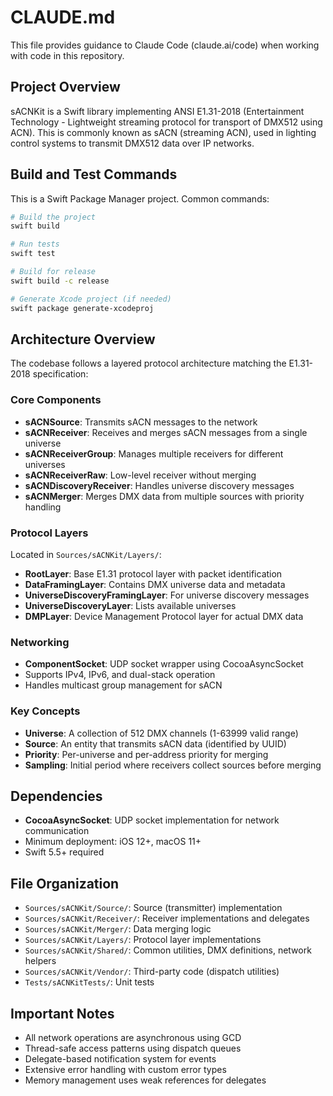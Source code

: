 # CLAUDE.md

This file provides guidance to Claude Code (claude.ai/code) when working with code in this repository.

## Project Overview

sACNKit is a Swift library implementing ANSI E1.31-2018 (Entertainment Technology - Lightweight streaming protocol for transport of DMX512 using ACN). This is commonly known as sACN (streaming ACN), used in lighting control systems to transmit DMX512 data over IP networks.

## Build and Test Commands

This is a Swift Package Manager project. Common commands:

```bash
# Build the project
swift build

# Run tests
swift test

# Build for release
swift build -c release

# Generate Xcode project (if needed)
swift package generate-xcodeproj
```

## Architecture Overview

The codebase follows a layered protocol architecture matching the E1.31-2018 specification:

### Core Components

- **sACNSource**: Transmits sACN messages to the network
- **sACNReceiver**: Receives and merges sACN messages from a single universe  
- **sACNReceiverGroup**: Manages multiple receivers for different universes
- **sACNReceiverRaw**: Low-level receiver without merging
- **sACNDiscoveryReceiver**: Handles universe discovery messages
- **sACNMerger**: Merges DMX data from multiple sources with priority handling

### Protocol Layers

Located in `Sources/sACNKit/Layers/`:
- **RootLayer**: Base E1.31 protocol layer with packet identification
- **DataFramingLayer**: Contains DMX universe data and metadata
- **UniverseDiscoveryFramingLayer**: For universe discovery messages
- **UniverseDiscoveryLayer**: Lists available universes
- **DMPLayer**: Device Management Protocol layer for actual DMX data

### Networking

- **ComponentSocket**: UDP socket wrapper using CocoaAsyncSocket
- Supports IPv4, IPv6, and dual-stack operation
- Handles multicast group management for sACN

### Key Concepts

- **Universe**: A collection of 512 DMX channels (1-63999 valid range)
- **Source**: An entity that transmits sACN data (identified by UUID)
- **Priority**: Per-universe and per-address priority for merging
- **Sampling**: Initial period where receivers collect sources before merging

## Dependencies

- **CocoaAsyncSocket**: UDP socket implementation for network communication
- Minimum deployment: iOS 12+, macOS 11+
- Swift 5.5+ required

## File Organization

- `Sources/sACNKit/Source/`: Source (transmitter) implementation
- `Sources/sACNKit/Receiver/`: Receiver implementations and delegates
- `Sources/sACNKit/Merger/`: Data merging logic
- `Sources/sACNKit/Layers/`: Protocol layer implementations  
- `Sources/sACNKit/Shared/`: Common utilities, DMX definitions, network helpers
- `Sources/sACNKit/Vendor/`: Third-party code (dispatch utilities)
- `Tests/sACNKitTests/`: Unit tests

## Important Notes

- All network operations are asynchronous using GCD
- Thread-safe access patterns using dispatch queues
- Delegate-based notification system for events
- Extensive error handling with custom error types
- Memory management uses weak references for delegates